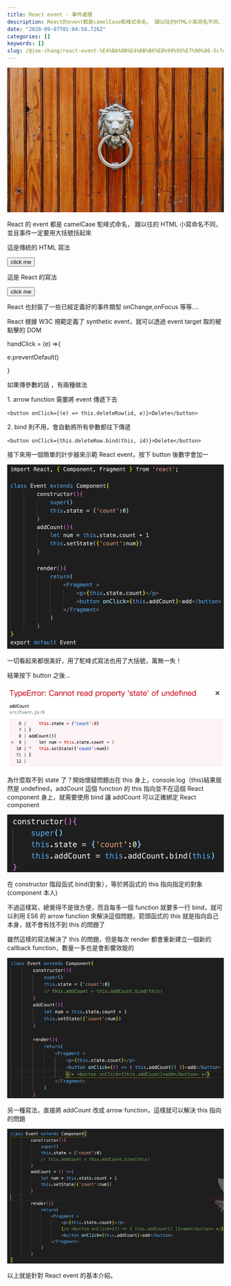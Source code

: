 ```yaml
---
title: React event - 事件處理
description: React的event都是camelCase駝峰式命名， 跟以往的HTML小寫命名不同，並且事件一定要用大括號括起來
date: "2020-09-07T01:04:58.726Z"
categories: []
keywords: []
slug: /@joe-chang/react-event-%E4%BA%8B%E4%BB%B6%E8%99%95%E7%90%86-5cfd8a7a3524
---
```


![](./img/1__iABnOIt1esjsUSchpJ8wnA.jpeg)

React 的 event 都是 camelCase 駝峰式命名， 跟以往的 HTML 小寫命名不同，並且事件一定要用大括號括起來

這是傳統的 HTML 寫法

<button onclick="handleEvent()">click me</button>

這是 React 的寫法

<button onClick="{handleEvent}">click me</button>

React 也封裝了一些已經定義好的事件類型 onChange,onFocus 等等….

React 根據 W3C 規範定義了 synthetic event，就可以透過 event target 取的被點擊的 DOM

handClick = (e) =>{

e.preventDefault()

}

如果傳參數的話 ，有兩種做法

1\. arrow function 需要將 event 傳遞下去

```
<button onClick={(e) => this.deleteRow(id, e)}>Delete</button>
```

2\. bind 則不用，會自動將所有參數都往下傳遞

```
<button onClick={this.deleteRow.bind(this, id)}>Delete</button>
```

接下來用一個簡單的計步器來示範 React event，按下 button 後數字會加一

![](./img/1__ByxNC4YzHIiSWr72__kmbcw.png)

一切看起來都很美好，用了駝峰式寫法也用了大括號，萬無一失！

結果按下 button 之後…

![](./img/1__lWT0QP8tgZf0PD2wErI8VQ.png)

為什麼取不到 state 了？開始懷疑問題出在 this 身上，console.log（this)結果居然是 undefined，addCount 這個 function 的 this 指向並不在這個 React component 身上，就需要使用 bind 讓 addCount 可以正確綁定 React component

![](./img/1__5PXn3WEQzttQzE2KSsiEXQ.png)

在 constructor 階段函式 bind(對象），等於將函式的 this 指向指定的對象(component 本人)

不過這樣寫，總覺得不是很方便，而且每多一個 function 就要多一行 bind，就可以利用 ES6 的 arrow function 來解決這個問題，箭頭函式的 this 就是指向自己本身，就不會有找不到 this 的問題了

雖然這樣的寫法解決了 this 的問題，但是每次 render 都會重新建立一個新的 callback function，數量一多也是會影響效能的

![](./img/1__ZJtqKm2pY__P32KxSowFmDQ.png)

另一種寫法，直接將 addCount 改成 arrow function，這樣就可以解決 this 指向的問題

![](./img/1__m4pS0gX0rcK6QAAB__F__iXQ.png)

以上就是針對 React event 的基本介紹。
